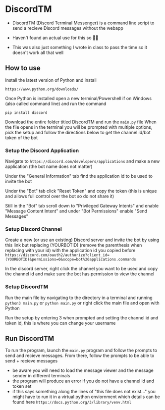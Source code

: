 # DiscordTM
  
  * DiscordTM (Discord Terminal Messenger) is a command line script to send a recieve Discord messages without the webapp
  * Haven't found an actual use for this so 🤷‍♂️

  * This was also just something I wrote in class to pass the time so it doesn't work all that well


  ## How to use
  
  Install the latest version of Python and install
  
  ```https://www.python.org/downloads/```
    
  Once Python is installed open a new terminal/Powershell if on Windows (also called command line) and run the command
  
  ```pip install discord```


  Download the entire folder titled DiscordTM and run the ```main.py``` file 
  When the file opens in the terminal you will be prompted with multiple options, pick the setup and follow the directions below to get the channel id/bot token of the bot

### Setup the Discord Application

  Navigate to ```https://discord.com/developers/applications``` and make a new application (the bot name does not matter)

  Under the "General Information" tab find the application id to be used to invite the bot

  Under the "Bot" tab click "Reset Token" and copy the token (this is unique and allows full control over the bot so do not share it)

  Still in the "Bot" tab scroll down to "Privileged Gateway Intents" and enable "Message Content Intent" and under "Bot Permissions" enable "Send Messages"

### Setup Discord Channel

  Create a new (or use an existing) Discord server and invite the bot by using this link but replacing (YOURBOTID) (remove the parenthesis when replacing with your id) with the application id you copied before ```https://discord.com/oauth2/authorize?client_id=(YOURBOTID)&permissions=0&scope=bot%20applications.commands```

  In the discord server, right click the channel you want to be used and copy the channel id and make sure the bot has permission to view the channel

### Setup DiscordTM 

  Run the main file by navigating to the directory in a terminal and running ```python3 main.py``` or ```python main.py``` or right click the main file and open with Python

  Run the setup by entering 3 when prompted and setting the channel id and token id, this is where you can change your username

## Run DiscordTM 

  To run the program, launch the ```main.py``` program and follow the prompts to send and recieve messages. From there, follow the prompts to be able to send + recieve messages
  
  * be aware you will need to load the message viewer and the message sender in different terminals
  * the program will produce an error if you do not have a channel id and token set
  * if this says something along the lines of "this file does not exist..." you might have to run it in a virtual python enviornment which details can be found here ```https://docs.python.org/3/library/venv.html```
